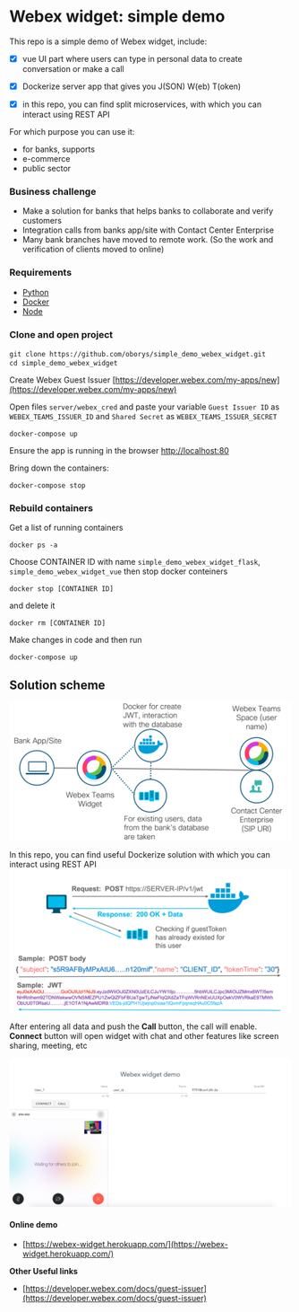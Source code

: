 # Webex widget: simple demo

This repo is a simple demo of Webex widget, include:
 
- [x] vue UI part where users can type in personal data to create conversation or make a call
- [x] Dockerize server app that gives you J(SON) W(eb) T(oken)
- [x] in this repo, you can find split microservices, with which you can interact using REST API
 

For which purpose you can use it:
- for banks, supports
- e-commerce
- public sector


### Business challenge
- Make a solution for banks that helps banks to collaborate and verify customers 
- Integration calls from banks app/site with Contact Center Enterprise
- Many bank branches have moved to remote work. (So the work and verification of clients moved to online)


### Requirements
- [Python](https://www.python.org/downloads/)
- [Docker](https://www.docker.com/get-started)
- [Node](https://nodejs.org/en/download/)

### Clone and open project

```
git clone https://github.com/oborys/simple_demo_webex_widget.git
cd simple_demo_webex_widget
```

Create Webex Guest Issuer [https://developer.webex.com/my-apps/new](https://developer.webex.com/my-apps/new)

Open files `server/webex_cred` and paste your variable `Guest Issuer ID` as `WEBEX_TEAMS_ISSUER_ID` and `Shared Secret` as `WEBEX_TEAMS_ISSUER_SECRET`

```
docker-compose up
```

Ensure the app is running in the browser
[http://localhost:80](http://localhost:80) 

Bring down the containers:

```
docker-compose stop
```

### Rebuild containers

Get a list of running containers
```
docker ps -a
```
Choose CONTAINER ID with name `simple_demo_webex_widget_flask`, `simple_demo_webex_widget_vue`
then stop docker conteiners
```
docker stop [CONTAINER ID]
```
and delete it
```
docker rm [CONTAINER ID]
```
Make changes in code and then run 
```
docker-compose up
```

## Solution scheme
![](img/solution_scheme.png)


In this repo, you can find useful Dockerize solution with which you can interact using REST API 
![](img/rest_api_demo.png)

After entering all data and push the **Call** button, the call will enable. **Connect** button will open widget with chat and other features like screen sharing, meeting, etc

![](img/call_demo.png)

#### Online demo
- [https://webex-widget.herokuapp.com/](https://webex-widget.herokuapp.com/)

**Other Useful links**

- [https://developer.webex.com/docs/guest-issuer](https://developer.webex.com/docs/guest-issuer)
